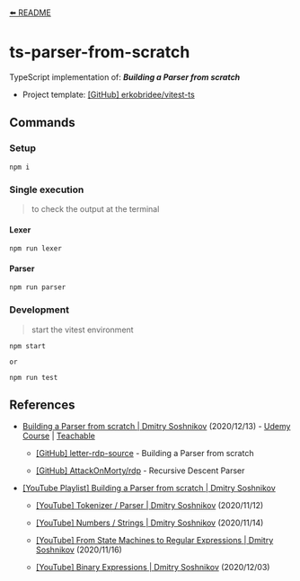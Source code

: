 [⬅️ README](../../README.md)

# ts-parser-from-scratch

TypeScript implementation of: _**Building a Parser from scratch**_

- Project template: [[GitHub] erkobridee/vitest-ts](https://github.com/erkobridee/vitest-ts)

## Commands

### Setup

```
npm i
```

### Single execution

> to check the output at the terminal

#### Lexer

```
npm run lexer
```

#### Parser

```
npm run parser
```

### Development

> start the vitest environment

```
npm start

or

npm run test
```

## References

- [Building a Parser from scratch | Dmitry Soshnikov](http://dmitrysoshnikov.com/courses/parser-from-scratch/) (2020/12/13) - [Udemy Course](https://www.udemy.com/course/parser-from-scratch/) | [Teachable](https://www.dmitrysoshnikov.education/p/parser-from-scratch/)

  - [[GitHub] letter-rdp-source](https://github.com/DmitrySoshnikov/letter-rdp-source) - Building a Parser from scratch

  - [[GitHub] AttackOnMorty/rdp](https://github.com/AttackOnMorty/rdp) - Recursive Descent Parser

- [[YouTube Playlist] Building a Parser from scratch | Dmitry Soshnikov](https://www.youtube.com/playlist?list=PLGNbPb3dQJ_5FTPfFIg28UxuMpu7k0eT4)

  - [[YouTube] Tokenizer / Parser | Dmitry Soshnikov](https://www.youtube.com/watch?v=4m7ubrdbWQU) (2020/11/12)

  - [[YouTube] Numbers / Strings | Dmitry Soshnikov](https://www.youtube.com/watch?v=0ZDPvdp2uFk) (2020/11/14)

  - [[YouTube] From State Machines to Regular Expressions | Dmitry Soshnikov](https://www.youtube.com/watch?v=nexKgX2d7wU) (2020/11/16)

  - [[YouTube] Binary Expressions | Dmitry Soshnikov](https://www.youtube.com/watch?v=nexKgX2d7wU) (2020/12/03)
